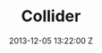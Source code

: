 ---
title: Collider
date: 2013-12-05 13:22:00 Z
categories:
- Music Videos
position: 0
client: Jon Hopkins
video: https://vimeo.com/81135121
image: "/uploads/jon-hopkins-collider.jpg"
is-featured: true
director: Tom Haines
producer: Connor Hollman
production-company: Rogue Films
awards:
- Nominated 2014 UKMVAs Best Cinematography
layout: page
---